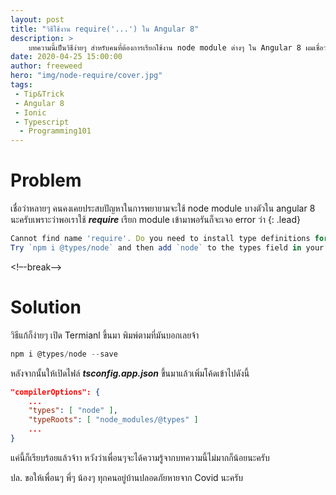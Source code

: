 ```yaml
---
layout: post
title: "วิธีใช้งาน require('...') ใน Angular 8"
description: > 
    บทความนี้เป็นวิธีง่ายๆ สำหรับคนที่ต้องการเรียกใช้งาน node module ต่างๆ ใน Angular 8 ผมเชื่อว่าหลายๆ คนก็น่าจะรู้แล้วแต่ว่า บางคนก็ยังไม่รู้นะครับ
date: 2020-04-25 15:00:00
author: freeweed
hero: "img/node-require/cover.jpg"
tags: 
 - Tip&Trick
 - Angular 8
 - Ionic
 - Typescript
  - Programming101
---
```


# Problem
เชื่อว่าหลายๆ คนคงเคยประสบปัญหาในการพยายามจะใช้ node module บางตัวใน angular 8 นะครับเพราะว่าพอเราใช้ ***require*** เรียก module เข้ามาพอรันก็จะเจอ error ว่า
{: .lead}

```js
Cannot find name 'require'. Do you need to install type definitions for node? 
Try `npm i @types/node` and then add `node` to the types field in your tsconfig.
```

<!–-break-–>

# Solution

วิธีแก้ก็ง่ายๆ เปิด Termianl ขึ้นมา พิมพ์ตามที่มันบอกเลยจ้า

```js
npm i @types/node --save
```

หลังจากนั้นให้เปิดไฟล์ ***tsconfig.app.json*** ขึ้นมาแล้วเพิ่มโค้ดเข้าไปดังนี้

```json
"compilerOptions": {
    ...
    "types": [ "node" ],
    "typeRoots": [ "node_modules/@types" ]
    ...
}
```

แค่นี้ก็เรียบร้อยแล้วจ้าา หวังว่าเพื่อนๆจะได้ความรู้จากบทความนี้ไม่มากก็น้อยนะครับ

ปล. ขอให้เพื่อนๆ พี่ๆ น้องๆ ทุกคนอยู่บ้านปลอดภัยหายจาก Covid นะครับ